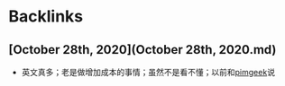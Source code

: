 
# Backlinks
## [October 28th, 2020](October 28th, 2020.md)
- 英文真多；老是做增加成本的事情；虽然不是看不懂；以前和[pimgeek](pimgeek.md)说

